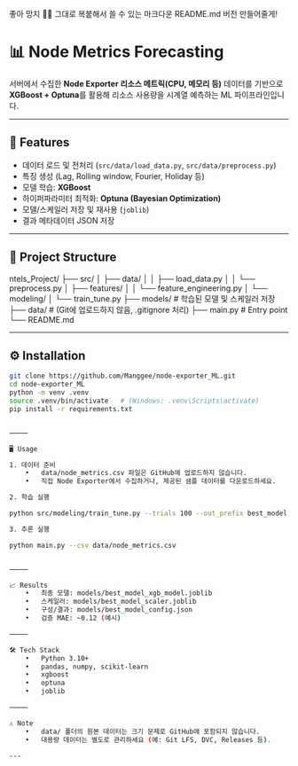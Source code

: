 좋아 망지 🙆‍♂️ 그대로 복붙해서 쓸 수 있는 마크다운 README.md 버전 만들어줄게!

# 📊 Node Metrics Forecasting

서버에서 수집한 **Node Exporter 리소스 메트릭(CPU, 메모리 등)** 데이터를 기반으로  
**XGBoost + Optuna**를 활용해 리소스 사용량을 시계열 예측하는 ML 파이프라인입니다.

---

## 🚀 Features
- 데이터 로드 및 전처리 (`src/data/load_data.py`, `src/data/preprocess.py`)
- 특징 생성 (Lag, Rolling window, Fourier, Holiday 등)
- 모델 학습: **XGBoost**
- 하이퍼파라미터 최적화: **Optuna (Bayesian Optimization)**
- 모델/스케일러 저장 및 재사용 (`joblib`)
- 결과 메타데이터 JSON 저장

---

## 📂 Project Structure

ntels_Project/
├── src/
│   ├── data/
│   │   ├── load_data.py
│   │   └── preprocess.py
│   ├── features/
│   │   └── feature_engineering.py
│   └── modeling/
│       └── train_tune.py
├── models/              # 학습된 모델 및 스케일러 저장
├── data/                # (Git에 업로드하지 않음, .gitignore 처리)
├── main.py              # Entry point
└── README.md

---

## ⚙️ Installation
```bash
git clone https://github.com/Manggee/node-exporter_ML.git
cd node-exporter_ML
python -m venv .venv
source .venv/bin/activate   # (Windows: .venv\Scripts\activate)
pip install -r requirements.txt


⸻

🖥️ Usage

1. 데이터 준비
	•	data/node_metrics.csv 파일은 GitHub에 업로드하지 않습니다.
	•	직접 Node Exporter에서 수집하거나, 제공된 샘플 데이터를 다운로드하세요.

2. 학습 실행

python src/modeling/train_tune.py --trials 100 --out_prefix best_model

3. 추론 실행

python main.py --csv data/node_metrics.csv


⸻

📈 Results
	•	최종 모델: models/best_model_xgb_model.joblib
	•	스케일러: models/best_model_scaler.joblib
	•	구성/결과: models/best_model_config.json
	•	검증 MAE: ~0.12 (예시)

⸻

🛠 Tech Stack
	•	Python 3.10+
	•	pandas, numpy, scikit-learn
	•	xgboost
	•	optuna
	•	joblib

⸻

⚠️ Note
	•	data/ 폴더의 원본 데이터는 크기 문제로 GitHub에 포함되지 않습니다.
	•	대용량 데이터는 별도로 관리하세요 (예: Git LFS, DVC, Releases 등).

---
